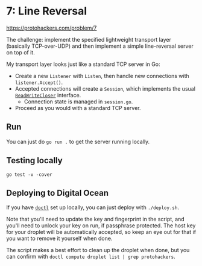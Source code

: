 # 7: Line Reversal

https://protohackers.com/problem/7

The challenge: implement the specified lightweight transport layer
(basically TCP-over-UDP) and then implement a simple line-reversal
server on top of it.

My transport layer looks just like a standard TCP server in Go:

* Create a new `Listener` with `Listen`, then handle new connections with `listener.Accept()`.
* Accepted connections will create a `Session`, which implements the usual [`ReadWriteCloser`](https://pkg.go.dev/io#ReadWriteCloser) interface.
    * Connection state is managed in `session.go`.
* Proceed as you would with a standard TCP server.

## Run
You can just do `go run .` to get the server running locally.

## Testing locally
`go test -v -cover`

## Deploying to Digital Ocean
If you have [`doctl`](https://docs.digitalocean.com/reference/doctl/) set up locally,
you can just deploy with `./deploy.sh`.

Note that you'll need to update the key and fingerprint in the script,
and you'll need to unlock your key on run, if passphrase protected.
The host key for your droplet will be automatically accepted,
so keep an eye out for that if you want to remove it yourself when done.

The script makes a best effort to clean up the droplet when done,
but you can confirm with `doctl compute droplet list | grep protohackers`.
